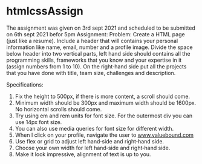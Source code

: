 # htmlcssAssign
The assignment was given on 3rd sept 2021 and scheduled to be submitted on 6th sept 2021 befor 5pm
Assignment:
Problem: Create a HTML page (just like a resume). Include a header that will contains your personal information like name, email, number and a profile image. Divide the space below header into two vertical parts, left hand side should contains all the programming skills, frameworks that you know and your expertise in it (assign numbers from 1 to 10). On the right‐hand side put all the projects that you have done with title, team size, challenges and description.

Specifications:

1. Fix the height to 500px, if there is more content, a scroll should come.
2. Minimum width should be 300px and maximum width should be 1600px. No horizontal scrolls should come. 
3. Try using em and rem units for font size. For the outermost div you can use 14px font size. 
4. You can also use media queries for font size for different width. 
5. When I click on your profile, navigate the user to www.valuebound.com 
6. Use flex or grid to adjust left hand‐side and right‐hand side. 
7. Choose your own width for left hand‐side and right‐hand side. 
8. Make it look impressive, alignment of text is up to you.
